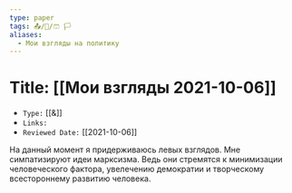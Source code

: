 ```yaml
---
type: paper
tags: 📤/📜️/🩳 🏳️
aliases:
  - Мои взгляды на политику
---
```




# Title: **[[Мои взгляды 2021-10-06]]**
- `Type:` [[&]]
- `Links:`
- `Reviewed Date:` [[2021-10-06]]

На данный момент я придерживаюсь левых взглядов. Мне симпатизируют идеи марксизма. Ведь они стремятся к минимизации человеческого фактора, увелечению демократии и творческому всестороннему развитию человека.